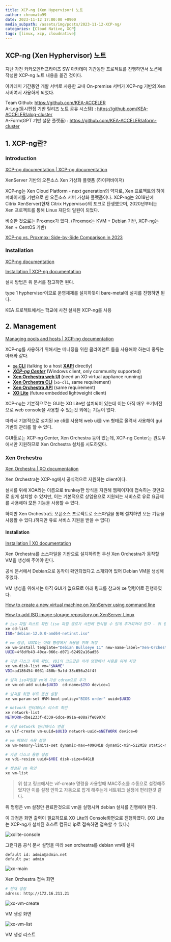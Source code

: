 ```yaml
---
title: XCP-ng (Xen Hypervisor) 노트
author: chromato99
date: 2023-11-12 17:00:00 +0900
media_subpath: /assets/img/posts/2023-11-12-XCP-ng/
categories: [Cloud Native, XCP]
tags: [linux, xcp, cloudnative]
---
```


## XCP-ng (Xen Hyphervisor) 노트

지난 가천 카카오엔터프라이즈 SW 아카데미 기간동안 프로젝트를 진행하면서 노션에 작성한 XCP-ng 노트 내용을 옮긴 것이다.

아카데미 기간동안 개발 서버로 사용한 교내 On-premise 서버가 XCP-ng 기반의 Xen 서버여서 사용하게 되었다.

Team Github: <https://github.com/KEA-ACCELER><br>
A-Log(동시편집 기반 릴리즈 노트 공유 시스템) : <https://github.com/KEA-ACCELER/alog-cluster><br>
A-Form(GPT 기반 설문 플랫폼) : <https://github.com/KEA-ACCELER/aform-cluster>

## 1. XCP-ng란?

### Introduction

[XCP-ng documentation &#124; XCP-ng documentation](https://xcp-ng.org/docs/)

XenServer 기반의 오픈소스 Xen 가상화 플랫폼 (하이퍼바이저)

XCP-ng는 Xen Cloud Platform - next generation의 약자로, Xen 프로젝트의 하이퍼바이저를 기반으로 한 오픈소스 서버 가상화 플랫폼이다. XCP-ng는 2018년에 Citrix XenServer(현재 Citrix Hypervisor)의 포크로 탄생했으며, 2020년부터는 Xen 프로젝트를 통해 Linux 재단의 일원이 되었다.

비슷한 것으로는 Proxmox가 있다. (Proxmox는 KVM + Debian 기반, XCP-ng는 Xen + CentOS 기반)

[XCP-ng vs. Proxmox: Side-by-Side Comparison in 2023](https://www.wundertech.net/xcp-ng-vs-proxmox-side-by-side-comparison/#Features_XCP-ng_vs_Proxmox)

### Installation

[XCP-ng documentation](https://xcp-ng.org/docs/requirements.html)

[Installation &#124; XCP-ng documentation](https://xcp-ng.org/docs/install.html)

설치 방법은 위 문서를 참고하면 된다.

type 1 hyphervisor이므로 운영체제를 설치하듯이 bare-metal에 설치를 진행하면 된다.

KEA 프로젝트에서는 학교에 사전 설치된 XCP-ng를 사용

## 2. Management

[Managing pools and hosts &#124; XCP-ng documentation](https://xcp-ng.org/docs/management.html#xe)

XCP-ng를 사용하기 위해서는 메니징을 위한 클라이언트 들을 사용해야 하는데 종류는 아래와 같다.

- **[`xe` CLI](https://xcp-ng.org/docs/management.html#xe)** (talking to a host **[XAPI](https://xcp-ng.org/docs/api.html)** directly)
- ***[XCP-ng Center](https://xcp-ng.org/docs/management.html#xcp-ng-center)*** (Windows client, only community supported)
- **[Xen Orchestra web UI](https://xcp-ng.org/docs/management.html#xen-orchestra)** (need an XO virtual appliance running)
- **[Xen Orchestra CLI](https://xcp-ng.org/docs/management.html#xo-cli)** (`xo-cli`, same requirement)
- **[Xen Orchestra API](https://xcp-ng.org/docs/management.html#xo-api)** (same requirement)
- **[XO Lite](https://xcp-ng.org/docs/management.html#xo-lite)** (future embedded lightweight client)

XCP-ng는 기본적으로는 GUI는 XO Lite만 설치되어 있는데 이는 아직 매우 초기버전으로 web console을 사용할 수 있는것 외에는 기능이 없다.

따라서 기본적으로 설치된 xe cli를 사용해 web ui를 vm 형태로 올려서 사용해야 gui 기반의 관리를 할 수 있다.

GUI툴로는 XCP-ng Center, Xen Orchestra 등이 있는데, XCP-ng Center는 윈도우에서만 지원하므로 Xen Orchestra 설치를 시도하였다.

### Xen Orchestra

[Xen Orchestra &#124; XO documentation](https://xen-orchestra.com/docs/)

Xen Orchestra는 XCP-ng에서 공식적으로 지원하는 client이다. 

설치를 위해 XOA라는 이름으로 trunkey한 방식을 지원해 웹페이지에 접속하는 것만으로 쉽게 설치할 수 있지만, 이는 기본적으로 상업용으로 지원되는 서비스로 유료 요금제를 사용해야 모든 기능을 사용할 수 있다.

하지만 Xen Orchestra도 오픈소스 프로젝트로 소스파일을 통해 설치하면 모든 기능을 사용할 수 있다.(하지만 유료 서비스 지원을 받을 수 없다)

#### Installation

[Installation &#124; XO documentation](https://xen-orchestra.com/docs/installation.html#from-the-sources)

Xen Orchestra를 소스파일을 기반으로 설치하려면 우선 Xen Orchestra가 동작할 VM을 생성해 주어야 한다.

공식 문서에서 Debian으로 동작이 확인되었다고 소개되어 있어 Debian VM을 생성해 주었다.

VM 생성을 위해서는 아직 GUI가 없으므로 아래 링크를 참고해 xe 명령어로 진행하였다.

[How to create a new virtual machine on XenServer using command line](https://linuxconfig.org/how-to-create-a-new-virtual-machine-on-xenserver-using-command-line)

[How to add ISO image storage repository on XenServer Linux](https://linuxconfig.org/how-to-add-iso-image-storage-repository-on-xenserver-7-linux)

```bash
# iso 파일 리스트 확인 (iso 파일 경로가 사전에 인식될 수 있게 추가되어야 한다 - 위 링크 확인)
xe cd-list
ISO="debian-12.0.0-amd64-netinst.iso"

# vm 생성, UUID는 아래 명령에서 사용을 위해 저장
xe vm-install template="Debian Bullseye 11" new-name-label="Xen-Orchestra"
UUID=4f8dfb43-40ca-066c-d071-62492a16ad56

# 가상 디스크 목록 확인, VDI의 코드값은 아래 명령에서 사용을 위해 저장
xe vm-disk-list vm="$NAME"
VDI=ad186454-0031-460b-9afd-38c656a24f4f

# 설치 iso파일을 vm에 가상 cdrom으로 추가
xe vm-cd-add uuid=$UUID  cd-name=$ISO device=1

# 설치를 위한 부트 옵션 설정
xe vm-param-set HVM-boot-policy="BIOS order" uuid=$UUID

# network 인터페이스 리스트 확인
xe network-list
NETWORK=dbe1233f-d339-6dce-991a-e08a7fe0907d

# 가상 network 인터페이스 연결
xe vif-create vm-uuid=$UUID network-uuid=$NETWORK device=0

# vm 메모리 사용 설정
xe vm-memory-limits-set dynamic-max=4096MiB dynamic-min=512MiB static-max=4096MiB static-min=512MiB uuid=$UUID

# 가상 디스크 용량 설정
xe vdi-resize uuid=$VDI disk-size=64GiB

# 생성된 vm 확인
xe vm-list
```

> 위 참고 링크에서는 vif-create 명령을 사용할때 MAC주소를 수동으로 설정해주었지만 이를 설정 안하고 자동으로 잡게 해주는게 네트워크 설정에 편리한것 같다.
> 

위 명령은 vm 설정만 완료한것으로 vm을 실행시켜 debian 설치를 진행해야 한다.

이 과정은 화면 출력이 필요하므로 XO Lite의 Console화면으로 진행하였다. (XO Lite는 XCP-ng가 설치된 호스트 컴퓨터 ip로 접속하면 접속할 수 있다.)

![xolite-console](xolite-console.png)

그런다음 공식 문서 설명을 따라 xen orchestra를 debian vm에 설치

```
default id: admin@admin.net
default pw: admin
```

![xo-main](xo-main.png)

Xen Orchestra 접속 화면

```bash
# 현재 설정
adress: http://172.16.211.21
```

![xo-vm-create](xo-vm-create.png)

VM 생성 화면

![xo-vm-list](xo-vm-list.png)

VM 생성 리스트